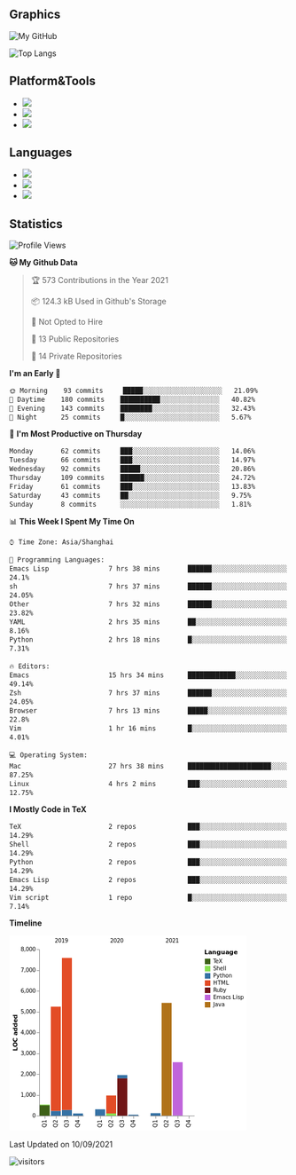 ## Graphics

![My GitHub](https://github-readme-stats.vercel.app/api?username=SteamedFish&count_private=true&show_icons=true&theme=buefy&include_all_commits=false)

![Top Langs](https://github-readme-stats.vercel.app/api/top-langs/?username=SteamedFish&theme=buefy&hide=ruby&count_private=true&show_icons=true&layout=compact)

## Platform&Tools

* [![](https://img.shields.io/badge/ArchLinux--purple?style=flat-square&logo=ArchLinux)](https://www.archlinux.org/)
* [![](https://img.shields.io/badge/Gentoo-testing-purple?style=flat-square&logo=Gentoo)](https://www.gentoo.org/)
* [![](https://img.shields.io/badge/Doom%20Emacs-28-blue?style=flat-square&logo=Gnu%20emacs&logoColor=white)](https://www.gnu.org/software/emacs/)

## Languages

* [![](https://img.shields.io/badge/-Python-3776AB?style=flat-square&logo=python&logoColor=white)](https://www.python.org/)
* [![](https://img.shields.io/badge/-Bash-00ADD8?style=flat-square&logo=Gnu-bash&logoColor=white)](https://www.gnu.org/software/bash/)
* [![](https://img.shields.io/badge/-Go-00ADD8?style=flat-square&logo=go&logoColor=white)](https://golang.org/)

## Statistics

<!--START_SECTION:waka-->
![Profile Views](http://img.shields.io/badge/Profile%20Views-11-blue)

**🐱 My Github Data** 

> 🏆 573 Contributions in the Year 2021
 > 
> 📦 124.3 kB Used in Github's Storage 
 > 
> 🚫 Not Opted to Hire
 > 
> 📜 13 Public Repositories 
 > 
> 🔑 14 Private Repositories  
 > 
**I'm an Early 🐤** 

```text
🌞 Morning    93 commits     █████░░░░░░░░░░░░░░░░░░░░   21.09% 
🌆 Daytime    180 commits    ██████████░░░░░░░░░░░░░░░   40.82% 
🌃 Evening    143 commits    ████████░░░░░░░░░░░░░░░░░   32.43% 
🌙 Night      25 commits     █░░░░░░░░░░░░░░░░░░░░░░░░   5.67%

```
📅 **I'm Most Productive on Thursday** 

```text
Monday       62 commits     ███░░░░░░░░░░░░░░░░░░░░░░   14.06% 
Tuesday      66 commits     ███░░░░░░░░░░░░░░░░░░░░░░   14.97% 
Wednesday    92 commits     █████░░░░░░░░░░░░░░░░░░░░   20.86% 
Thursday     109 commits    ██████░░░░░░░░░░░░░░░░░░░   24.72% 
Friday       61 commits     ███░░░░░░░░░░░░░░░░░░░░░░   13.83% 
Saturday     43 commits     ██░░░░░░░░░░░░░░░░░░░░░░░   9.75% 
Sunday       8 commits      ░░░░░░░░░░░░░░░░░░░░░░░░░   1.81%

```


📊 **This Week I Spent My Time On** 

```text
⌚︎ Time Zone: Asia/Shanghai

💬 Programming Languages: 
Emacs Lisp               7 hrs 38 mins       ██████░░░░░░░░░░░░░░░░░░░   24.1% 
sh                       7 hrs 37 mins       ██████░░░░░░░░░░░░░░░░░░░   24.05% 
Other                    7 hrs 32 mins       ██████░░░░░░░░░░░░░░░░░░░   23.82% 
YAML                     2 hrs 35 mins       ██░░░░░░░░░░░░░░░░░░░░░░░   8.16% 
Python                   2 hrs 18 mins       █░░░░░░░░░░░░░░░░░░░░░░░░   7.31%

🔥 Editors: 
Emacs                    15 hrs 34 mins      ████████████░░░░░░░░░░░░░   49.14% 
Zsh                      7 hrs 37 mins       ██████░░░░░░░░░░░░░░░░░░░   24.05% 
Browser                  7 hrs 13 mins       █████░░░░░░░░░░░░░░░░░░░░   22.8% 
Vim                      1 hr 16 mins        █░░░░░░░░░░░░░░░░░░░░░░░░   4.01%

💻 Operating System: 
Mac                      27 hrs 38 mins      █████████████████████░░░░   87.25% 
Linux                    4 hrs 2 mins        ███░░░░░░░░░░░░░░░░░░░░░░   12.75%

```

**I Mostly Code in TeX** 

```text
TeX                      2 repos             ███░░░░░░░░░░░░░░░░░░░░░░   14.29% 
Shell                    2 repos             ███░░░░░░░░░░░░░░░░░░░░░░   14.29% 
Python                   2 repos             ███░░░░░░░░░░░░░░░░░░░░░░   14.29% 
Emacs Lisp               2 repos             ███░░░░░░░░░░░░░░░░░░░░░░   14.29% 
Vim script               1 repo              █░░░░░░░░░░░░░░░░░░░░░░░░   7.14%

```


**Timeline**

![Chart not found](https://raw.githubusercontent.com/SteamedFish/SteamedFish/master/charts/bar_graph.png) 


 Last Updated on 10/09/2021
<!--END_SECTION:waka-->

![visitors](https://visitor-badge.laobi.icu/badge?page_id=SteamedFish.SteamedFish)
